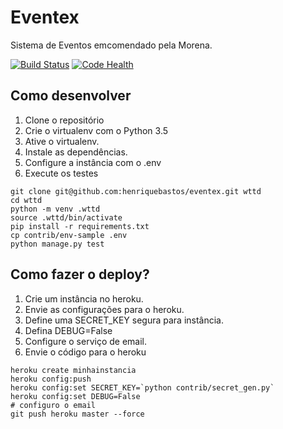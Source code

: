 # Eventex

Sistema de Eventos emcomendado pela Morena.

[![Build Status](https://travis-ci.org/mateusflavio/eventex.svg?branch=master)](https://travis-ci.org/mateusflavio/eventex)
[![Code Health](https://landscape.io/github/mateusflavio/eventex/master/landscape.svg?style=flat)](https://landscape.io/github/mateusflavio/eventex/master)


## Como desenvolver

1. Clone o repositório
2. Crie o virtualenv com o Python 3.5
3. Ative o virtualenv.
4. Instale as dependências.
5. Configure a instância com o .env
6. Execute os testes

```console
git clone git@github.com:henriquebastos/eventex.git wttd
cd wttd
python -m venv .wttd
source .wttd/bin/activate
pip install -r requirements.txt
cp contrib/env-sample .env
python manage.py test
```

## Como fazer o deploy?

1. Crie um instância no heroku.
2. Envie as configurações para o heroku.
3. Define uma SECRET_KEY segura para instância.
4. Defina DEBUG=False
5. Configure o serviço de email.
6. Envie o código para o heroku

```console
heroku create minhainstancia
heroku config:push
heroku config:set SECRET_KEY=`python contrib/secret_gen.py`
heroku config:set DEBUG=False
# configuro o email
git push heroku master --force
```